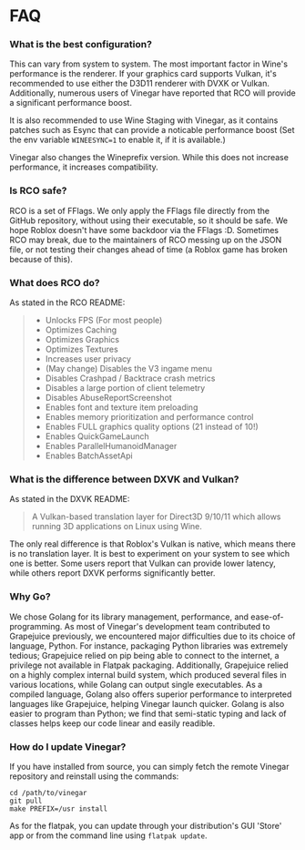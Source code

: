 # FAQ


### What is the best configuration?

This can vary from system to system. The most important factor in Wine's performance is the renderer. If your graphics card supports Vulkan, it's recommended to use either the D3D11 renderer with DVXK or Vulkan. Additionally, numerous users of Vinegar have reported that RCO will provide a significant performance boost. 

It is also recommended to use Wine Staging with Vinegar, as it contains patches such as Esync that can provide a noticable performance boost (Set the env variable `WINEESYNC=1` to enable it, if it is available.)

Vinegar also changes the Wineprefix version. While this does not increase performance, it increases compatibility.

### Is RCO safe?

RCO is a set of FFlags. We only apply the FFlags file directly from the GitHub repository, without using their executable, so it should be safe. We hope Roblox doesn't have some backdoor via the FFlags :D. Sometimes RCO may break, due to the maintainers of RCO messing up on the JSON file, or not testing their changes ahead of time (a Roblox game has broken because of this).

### What does RCO do?

As stated in the RCO README:

> + Unlocks FPS (For most people)
> + Optimizes Caching
> + Optimizes Graphics
> + Optimizes Textures
> + Increases user privacy
> + (May change) Disables the V3 ingame menu
> + Disables Crashpad / Backtrace crash metrics
> + Disables a large portion of client telemetry
> + Disables AbuseReportScreenshot
> + Enables font and texture item preloading
> + Enables memory prioritization and performance control
> + Enables FULL graphics quality options (21 instead of 10!)
> + Enables QuickGameLaunch
> + Enables ParallelHumanoidManager
> + Enables BatchAssetApi

### What is the difference between DXVK and Vulkan?

As stated in the DXVK README:

> A Vulkan-based translation layer for Direct3D 9/10/11 which allows running 3D applications on Linux using Wine.

The only real difference is that Roblox's Vulkan is native, which means there is no translation layer. It is best to experiment on your system to see which one is better. Some users report that Vulkan can provide lower latency, while others report DXVK performs significantly better.

### Why Go?

We chose Golang for its library management, performance, and ease-of-programming. As most of Vinegar's development team contributed to Grapejuice previously, we encountered major difficulties due to its choice of language, Python. For instance, packaging Python libraries was extremely tedious; Grapejuice relied on pip being able to connect to the internet, a privilege not available in Flatpak packaging. Additionally, Grapejuice relied on a highly complex internal build system, which produced several files in various locations, while Golang can output single executables. As a compiled language, Golang also offers superior performance to interpreted languages like Grapejuice, helping Vinegar launch quicker. Golang is also easier to program than Python; we find that semi-static typing and lack of classes helps keep our code linear and easily readible.

### How do I update Vinegar?

If you have installed from source, you can simply fetch the remote Vinegar repository and reinstall using the commands:
```
cd /path/to/vinegar
git pull
make PREFIX=/usr install
```
As for the flatpak, you can update through your distribution's GUI 'Store' app or from the command line using `flatpak update`.
